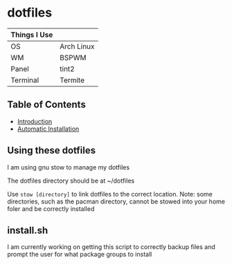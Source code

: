 # dotfiles #

Things I Use	| |
---------|------
OS		 | Arch Linux 
WM		 | BSPWM
Panel	 | tint2
Terminal | Termite

## Table of Contents ##
- [Introduction](#using-these-dotfiles)
- [Automatic Installation](#installsh)

## Using these dotfiles ##
I am using gnu stow to manage my dotfiles

The dotfiles directory should be at ~/dotfiles

Use `stow [directory]` to link dotfiles to the correct location. 
Note: some directories, such as the pacman directory, cannot be stowed into your home foler and be correctly installed

## install.sh ##
I am currently working on getting this script to correctly backup files and prompt the user for what package groups to install
